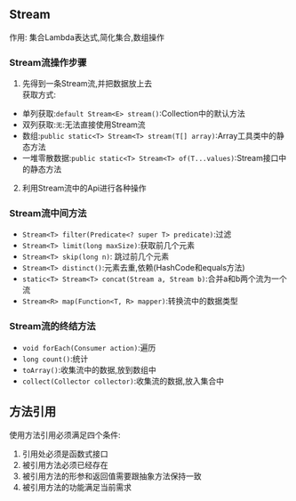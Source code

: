 ## Stream
作用: 集合Lambda表达式,简化集合,数组操作
### Stream流操作步骤
1. 先得到一条Stream流,并把数据放上去<br>
获取方式:
- 单列获取:```default Stream<E> stream()```:Collection中的默认方法
- 双列获取:```无```:无法直接使用Stream流
- 数组:```public static<T> Stream<T> stream(T[] array)```:Array工具类中的静态方法
- 一堆零散数据:```public static<T> Stream<T> of(T...values)```:Stream接口中的静态方法
2. 利用Stream流中的Api进行各种操作

### Stream流中间方法
- ```Stream<T> filter(Predicate<? super T> predicate)```:过滤
- ```Stream<T> limit(long maxSize)```:获取前几个元素
- ```Stream<T> skip(long n)```: 跳过前几个元素
- ```Stream<T> distinct()```:元素去重,依赖(HashCode和equals方法)
- ```static<T> Stream<T> concat(Stream a, Stream b)```:合并a和b两个流为一个流
- ```Stream<R> map(Function<T, R> mapper)```:转换流中的数据类型

### Stream流的终结方法
- ```void forEach(Consumer action)```:遍历
- ```long count()```:统计
- ```toArray()```:收集流中的数据,放到数组中
- ```collect(Collector collector)```:收集流的数据,放入集合中

## 方法引用
使用方法引用必须满足四个条件:
1. 引用处必须是函数式接口
2. 被引用方法必须已经存在
3. 被引用方法的形参和返回值需要跟抽象方法保持一致
4. 被引用方法的功能满足当前需求